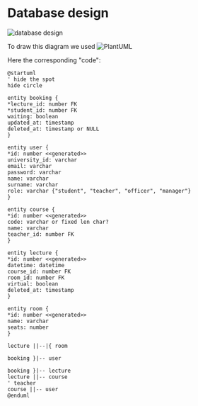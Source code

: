 # Database design

![database design](http://www.plantuml.com/plantuml/png/VL9D3zem3BtdLrXSaD3u0mWnJhiCxROpCecXqV9HEGvielptDQMbfPkusK_sUyzvsIT1bkoTMa9b3O5K1AcEehfEMzQEbA8WLlx0ASPVDbpWhbQEj6IcepKR2DcVYE7RTxLAaWq5cS4tjDBkRGg18mmgrmQ5p15b0s8z9K5VAqEE_a4XClpuUJYenyj6JiJ5mqHakxrG82wakvtAmLw9KplR6RaYwmfPaKVhnhR6b6wH9mC1FOrTolmES7HZ1_T5V-pY2oo4K5V4fOpdizNFqcF0Iri-9kPrp9peetqTpKGdCfpjRpBWA411livyzjgpDnyL-wW-IfOun1RMeL9FepDMZj7FeAjboUZ6SFyRuyHFuVXePXO3eQHXij0CzpJDUjtSEpgbXg_vQC7kWyoWVkbjkSz2BQ5_mlvcQ5uaUmecU_SN)

To draw this diagram we used ![PlantUML](http://www.plantuml.com/plantuml/uml/VL9D3zem3BtdLrXSaD3u0mWnJhiCxROpCecXqV9HEGvielptDQMbfPkusK_sUyzvsIT1bkoTMa9b3O5K1AcEehfEMzQEbA8WLlx0ASPVDbpWhbQEj6IcepKR2DcVYE7RTxLAaWq5cS4tjDBkRGg18mmgrmQ5p15b0s8z9K5VAqEE_a4XClpuUJYenyj6JiJ5mqHakxrG82wakvtAmLw9KplR6RaYwmfPaKVhnhR6b6wH9mC1FOrTolmES7HZ1_T5V-pY2oo4K5V4fOpdizNFqcF0Iri-9kPrp9peetqTpKGdCfpjRpBWA411livyzjgpDnyL-wW-IfOun1RMeL9FepDMZj7FeAjboUZ6SFyRuyHFuVXePXO3eQHXij0CzpJDUjtSEpgbXg_vQC7kWyoWVkbjkSz2BQ5_mlvcQ5uaUmecU_SN) 

Here the corresponding "code":

```plantuml
@startuml
' hide the spot
hide circle

entity booking {
*lecture_id: number FK
*student_id: number FK
waiting: boolean
updated_at: timestamp
deleted_at: timestamp or NULL
}

entity user {
*id: number <<generated>>
university_id: varchar
email: varchar
password: varchar
name: varchar
surname: varchar
role: varchar {"student", "teacher", "officer", "manager"}
}

entity course {
*id: number <<generated>>
code: varchar or fixed len char?
name: varchar
teacher_id: number FK
}

entity lecture {
*id: number <<generated>>
datetime: datetime
course_id: number FK
room_id: number FK
virtual: boolean
deleted_at: timestamp
}

entity room {
*id: number <<generated>>
name: varchar
seats: number
}

lecture ||--|{ room

booking }|-- user

booking }|-- lecture
lecture ||-- course
' teacher
course ||-- user
@enduml
```
